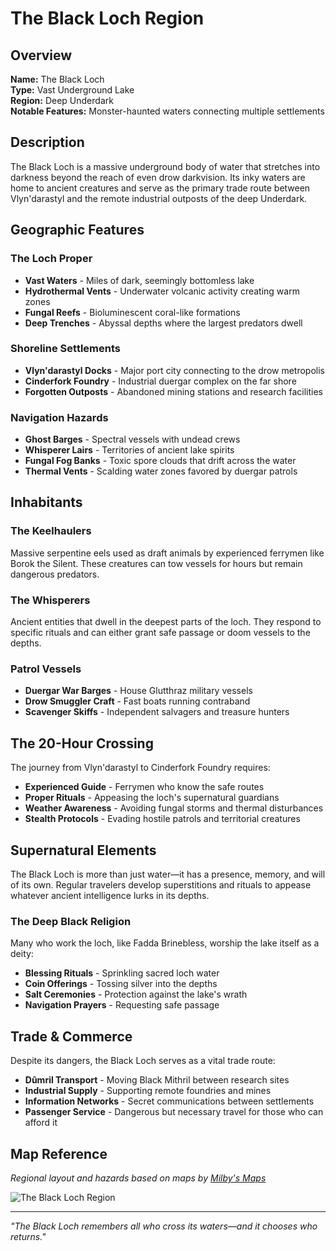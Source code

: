 # The Black Loch Region

<link rel="stylesheet" href="../drow_theme.css">

## Overview
**Name:** The Black Loch  
**Type:** Vast Underground Lake  
**Region:** Deep Underdark  
**Notable Features:** Monster-haunted waters connecting multiple settlements  

## Description
The Black Loch is a massive underground body of water that stretches into darkness beyond the reach of even drow darkvision. Its inky waters are home to ancient creatures and serve as the primary trade route between Vlyn'darastyl and the remote industrial outposts of the deep Underdark.

## Geographic Features

### The Loch Proper
- **Vast Waters** - Miles of dark, seemingly bottomless lake
- **Hydrothermal Vents** - Underwater volcanic activity creating warm zones
- **Fungal Reefs** - Bioluminescent coral-like formations
- **Deep Trenches** - Abyssal depths where the largest predators dwell

### Shoreline Settlements
- **Vlyn'darastyl Docks** - Major port city connecting to the drow metropolis
- **Cinderfork Foundry** - Industrial duergar complex on the far shore
- **Forgotten Outposts** - Abandoned mining stations and research facilities

### Navigation Hazards
- **Ghost Barges** - Spectral vessels with undead crews
- **Whisperer Lairs** - Territories of ancient lake spirits
- **Fungal Fog Banks** - Toxic spore clouds that drift across the water
- **Thermal Vents** - Scalding water zones favored by duergar patrols

## Inhabitants

### The Keelhaulers
Massive serpentine eels used as draft animals by experienced ferrymen like Borok the Silent. These creatures can tow vessels for hours but remain dangerous predators.

### The Whisperers
Ancient entities that dwell in the deepest parts of the loch. They respond to specific rituals and can either grant safe passage or doom vessels to the depths.

### Patrol Vessels
- **Duergar War Barges** - House Glutthraz military vessels
- **Drow Smuggler Craft** - Fast boats running contraband
- **Scavenger Skiffs** - Independent salvagers and treasure hunters

## The 20-Hour Crossing
The journey from Vlyn'darastyl to Cinderfork Foundry requires:
- **Experienced Guide** - Ferrymen who know the safe routes
- **Proper Rituals** - Appeasing the loch's supernatural guardians
- **Weather Awareness** - Avoiding fungal storms and thermal disturbances
- **Stealth Protocols** - Evading hostile patrols and territorial creatures

## Supernatural Elements
The Black Loch is more than just water—it has a presence, memory, and will of its own. Regular travelers develop superstitions and rituals to appease whatever ancient intelligence lurks in its depths.

### The Deep Black Religion
Many who work the loch, like Fadda Brinebless, worship the lake itself as a deity:
- **Blessing Rituals** - Sprinkling sacred loch water
- **Coin Offerings** - Tossing silver into the depths
- **Salt Ceremonies** - Protection against the lake's wrath
- **Navigation Prayers** - Requesting safe passage

## Trade & Commerce
Despite its dangers, the Black Loch serves as a vital trade route:
- **Dûmril Transport** - Moving Black Mithril between research sites
- **Industrial Supply** - Supporting remote foundries and mines
- **Information Networks** - Secret communications between settlements
- **Passenger Service** - Dangerous but necessary travel for those who can afford it

## Map Reference
*Regional layout and hazards based on maps by [Milby's Maps](https://www.milbysmaps.com/)*

![The Black Loch Region](https://www.milbysmaps.com/wp-content/uploads/2021/03/The-Black-Loch-1e-WEB.jpg)

---

*"The Black Loch remembers all who cross its waters—and it chooses who returns."*